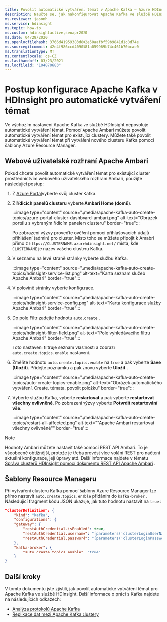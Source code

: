```yaml
---
title: Povolit automatické vytváření témat v Apache Kafka – Azure HDInsight
description: Naučte se, jak nakonfigurovat Apache Kafka ve službě HDInsight pro automatické vytváření témat. Kafka můžete nakonfigurovat nastavením `auto.create.topics.enable` na hodnotu true prostřednictvím Ambari. Nebo během vytváření clusteru prostřednictvím šablon PowerShellu nebo Správce prostředků.
ms.reviewer: jasonh
ms.service: hdinsight
ms.topic: how-to
ms.custom: hdinsightactive,seoapr2020
ms.date: 04/28/2020
ms.openlocfilehash: 3766d41959383d802e50aafbf59b9841d1c8d74e
ms.sourcegitcommit: 42e4f986ccd4090581a059969b74c461b70bcac0
ms.translationtype: MT
ms.contentlocale: cs-CZ
ms.lasthandoff: 03/23/2021
ms.locfileid: "104870683"
---
```

# <a name="how-to-configure-apache-kafka-on-hdinsight-to-automatically-create-topics"></a>Postup konfigurace Apache Kafka v HDInsight pro automatické vytváření témat

Ve výchozím nastavení Apache Kafka ve službě HDInsight nepovoluje automatické vytváření témat. Pomocí Apache Ambari můžete povolit automatické vytváření témat pro existující clustery. Můžete také povolit automatické vytváření témat při vytváření nového clusteru Kafka pomocí šablony Azure Resource Manager.

## <a name="apache-ambari-web-ui"></a>Webové uživatelské rozhraní Apache Ambari

Pokud chcete povolit automatické vytváření témat pro existující cluster prostřednictvím webového uživatelského rozhraní Ambari, použijte následující postup:

1. Z [Azure Portal](https://portal.azure.com)vyberte svůj cluster Kafka.

1. Z **řídicích panelů clusteru** vyberte **Ambari Home (domů**).

    :::image type="content" source="./media/apache-kafka-auto-create-topics/azure-portal-cluster-dashboard-ambari.png" alt-text="Obrázek portálu s vybraným řídicím panelem clusteru" border="true":::

    Po zobrazení výzvy proveďte ověření pomocí přihlašovacích údajů přihlášení (admin) pro cluster. Místo toho se můžete připojit k Amabri přímo z `https://CLUSTERNAME.azurehdinsight.net/` místa, kde `CLUSTERNAME` je název vašeho clusteru Kafka.

1. V seznamu na levé straně stránky vyberte službu Kafka.

    :::image type="content" source="./media/apache-kafka-auto-create-topics/hdinsight-service-list.png" alt-text="Karta seznam služeb Apache Ambari" border="true":::

1. V polovině stránky vyberte konfigurace.

    :::image type="content" source="./media/apache-kafka-auto-create-topics/hdinsight-service-config.png" alt-text="Karta konfigurace služby Apache Ambari" border="true":::

1. Do pole Filtr zadejte hodnotu `auto.create` .

    :::image type="content" source="./media/apache-kafka-auto-create-topics/hdinsight-filter-field.png" alt-text="Pole vyhledávacího filtru Apache Ambari" border="true":::

    Toto nastavení filtruje seznam vlastností a zobrazí `auto.create.topics.enable` nastavení.

1. Změňte hodnotu `auto.create.topics.enable` na `true` a pak vyberte **Save (Uložit**). Přidejte poznámku a pak znovu vyberte **Uložit** .

    :::image type="content" source="./media/apache-kafka-auto-create-topics/auto-create-topics-enable.png" alt-text="Obrázek automatického vytváření. Create. témata. povolit položku" border="true":::

1. Vyberte službu Kafka, vyberte __restartovat__ a pak vyberte __restartovat všechny ovlivněné__. Po zobrazení výzvy vyberte __Potvrdit restartování vše__.

    :::image type="content" source="./media/apache-kafka-auto-create-topics/restart-all-affected.png" alt-text="&quot;Apache Ambari restartovat všechny ovlivněné&quot;" border="true":::

> [!NOTE]  
> Hodnoty Ambari můžete nastavit také pomocí REST API Ambari. To je všeobecně obtížnější, protože je třeba provést více volání REST pro načtení aktuální konfigurace, její úpravy atd. Další informace najdete v tématu [Správa clusterů HDInsight pomocí dokumentu REST API Apache Ambari](../hdinsight-hadoop-manage-ambari-rest-api.md) .

## <a name="resource-manager-templates"></a>Šablony Resource Manageru

Při vytváření clusteru Kafka pomocí šablony Azure Resource Manager lze přímo nastavit `auto.create.topics.enable` přidáním do `kafka-broker` . Následující fragment kódu JSON ukazuje, jak tuto hodnotu nastavit na `true` :

```json
"clusterDefinition": {
    "kind": "kafka",
    "configurations": {
    "gateway": {
        "restAuthCredential.isEnabled": true,
        "restAuthCredential.username": "[parameters('clusterLoginUserName')]",
        "restAuthCredential.password": "[parameters('clusterLoginPassword')]"
    },
    "kafka-broker": {
        "auto.create.topics.enable": "true"
    }
}
```

## <a name="next-steps"></a>Další kroky

V tomto dokumentu jste zjistili, jak povolit automatické vytváření témat pro Apache Kafka ve službě HDInsight. Další informace o práci s Kafka najdete na následujících odkazech:

* [Analýza protokolů Apache Kafka](apache-kafka-log-analytics-operations-management.md)
* [Replikace dat mezi Apache Kafka clustery](apache-kafka-mirroring.md)
